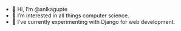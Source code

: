 - 👋 Hi, I’m @anikagupte
- 👀 I’m interested in all things computer science.
- 🌱 I’ve currently experimenting with Django for web development.

<!---
anikagupte/anikagupte is a ✨ special ✨ repository because its `README.md` (this file) appears on your GitHub profile.
You can click the Preview link to take a look at your changes.
--->
